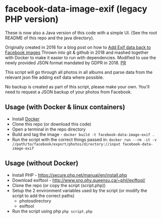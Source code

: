 # facebook-data-image-exif (legacy PHP version)

These is now also a Java version of this code with a simple UI.
(See the root README of this repo and the java directory).

Originally created in 2016 for a blog post on how to [Add Exif data back to Facebook images](https://addshore.com/2016/09/add-exif-data-back-to-facebook-images/)
Thrown into git & github in 2018 and mashed together with Docker to make it easier to run with dependencies.
Modified to use the newly provided JSON format mandated by GDPR in 2018. [PR](https://github.com/addshore/facebook-data-image-exif/pull/1)

This script will go through all photos in all albums and parse data from the relevant json file adding exif data where possible.

No backup is created as part of this script, please make your own. You'll need to request a JSON backup of your photos from Facebook.

## Usage (with Docker & linux containers)

 - Install [Docker](https://www.docker.com/community-edition#/download)
 - Clone this repo (or download this code)
 - Open a terminal in the repo directory
 - Build and tag the image - `docker build -t facebook-data-image-exif .`
 - Run the script with the correct things passed in: `docker run --rm -it -v //path/to/facebook/export/photos/directory://input facebook-data-image-exif`

## Usage (without Docker)

 - Install PHP - https://secure.php.net/manual/en/install.php
 - Download exiftool - http://www.sno.phy.queensu.ca/~phil/exiftool/
 - Clone the repo (or copy the script (script.php))
 - Setup the 2 environment variables used by the script (or modify the script to add the correct paths)
   - photosdirectory
   - exiftool
 - Run the script using php `php script.php`
